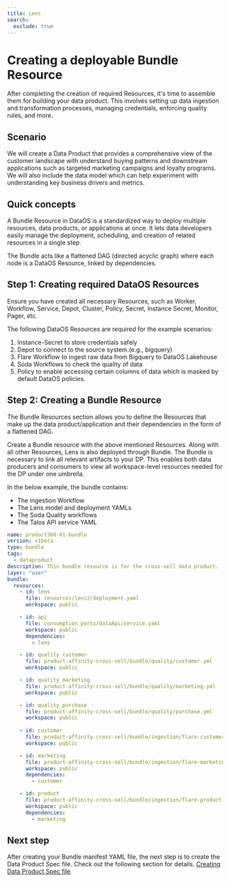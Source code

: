 ```yaml
---
title: Lens
search:
  exclude: true
---
```

# Creating a deployable Bundle Resource

After completing the creation of required Resources, it's time to assemble them for building your data product. This involves setting up data ingestion and transformation processes, managing credentials, enforcing quality rules, and more. 

## Scenario

We will create a Data Product that provides a comprehensive view of the customer landscape with understand buying patterns and downstream applications such as targeted marketing campaigns and loyalty programs. We will also include the data model which can help experiment with understanding key business drivers and metrics.

## Quick concepts

A Bundle Resource in DataOS is a standardized way to deploy multiple resources, data products, or applications at once. It lets data developers easily manage the deployment, scheduling, and creation of related resources in a single step.

The Bundle acts like a flattened DAG (directed acyclic graph) where each node is a DataOS Resource, linked by dependencies.

## Step 1: Creating required DataOS Resources

Ensure you have created all necessary Resources, such as Worker, Workflow, Service, Depot, Cluster, Policy, Secret, Instance Secret, Monitor, Pager, etc.

The following DataOS Resources are required for the example scenarios:

1. Instance-Secret to store credentials safely
2. Depot to connect to the source system.(e.g., bigquery)
3. Flare Workflow to ingest raw data from Bigquery to DataOS Lakehouse
4. Soda Workflows to check the quality of data
5. Policy to enable accessing certain columns of data which is masked by default DataOS policies.

## Step 2: Creating a Bundle Resource

The Bundle Resources section allows you to define the Resources that make up the data product/application and their dependencies in the form of a flattened DAG.

Create a Bundle resource with the above mentioned Resources. Along with all other Resources, Lens is also deployed through Bundle. The Bundle is necessary to link all relevant artifacts to your DP. This enables both data producers and consumers to view all workspace-level resources needed for the DP under one umbrella.

In the below example, the bundle contains:

- The ingestion Workflow
- The Lens model and deployment YAMLs
- The Soda Quality workflows
- The Talos API service YAML


```yaml
name: product360-01-bundle
version: v1beta
type: bundle
tags:
  - dataproduct
description: This bundle resource is for the cross-sell data product.
layer: "user"
bundle:
  resources:
    - id: lens
      file: resources/lens2/deployment.yaml
      workspace: public

    - id: api
      file: consumption_ports/dataApi/service.yaml
      workspace: public
      dependencies:
        - lens

    - id: quality_customer
      file: product-affinity-cross-sell/bundle/quality/customer.yml
      workspace: public

    - id: quality_marketing
      file: product-affinity-cross-sell/bundle/quality/marketing.yml
      workspace: public

    - id: quality_purchase
      file: product-affinity-cross-sell/bundle/quality/purchase.yml
      workspace: public
      
    - id: customer
      file: product-affinity-cross-sell/bundle/ingestion/flare-customer.yml
      workspace: public

    - id: marketing
      file: product-affinity-cross-sell/bundle/ingestion/flare-marketing.yml
      workspace: public
      dependencies:
        - customer

    - id: product
      file: product-affinity-cross-sell/bundle/ingestion/flare-product.yml
      workspace: public
      dependencies:
        - marketing
```

## Next step

After creating your Bundle manifest YAML file, the next step is to create the Data Product Spec file. Check out the following section for details.
[Creating Data Product Spec file](/learn/dp_developer_learn_track/create_dp_spec/)